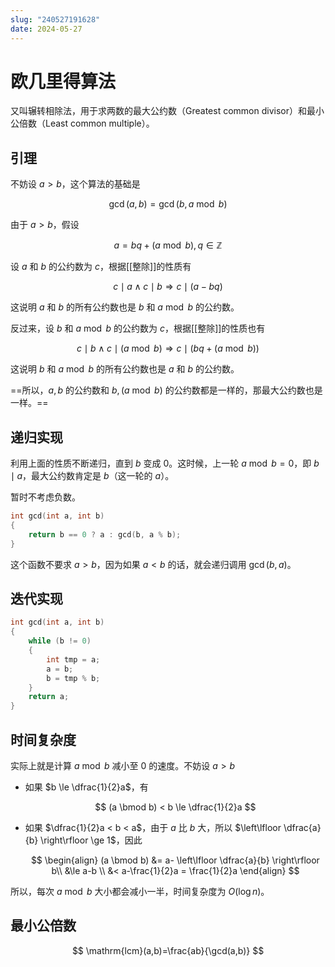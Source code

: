 ```yaml
---
slug: "240527191628"
date: 2024-05-27
---
```


# 欧几里得算法

又叫辗转相除法，用于求两数的最大公约数（Greatest common divisor）和最小公倍数（Least common multiple）。

## 引理

不妨设 $a > b$，这个算法的基础是

$$
\gcd(a,b)=\gcd(b, a \bmod b)
$$

由于 $a > b$，假设

$$
a=bq+(a \bmod b), q \in \mathbb{Z}
$$

设 $a$ 和 $b$ 的公约数为 $c$，根据[[整除]]的性质有

$$
c \mid a \wedge c \mid b \Longrightarrow c \mid (a-bq)
$$

这说明 $a$ 和 $b$ 的所有公约数也是 $b$ 和 $a \bmod b$ 的公约数。

反过来，设 $b$ 和 $a \bmod b$ 的公约数为 $c$，根据[[整除]]的性质也有

$$
c \mid b \wedge c \mid (a \bmod b) \Longrightarrow c \mid (bq+(a \bmod b))
$$

这说明 $b$ 和 $a \bmod b$ 的所有公约数也是 $a$ 和 $b$ 的公约数。

==所以，$a, b$ 的公约数和 $b,(a \bmod b)$ 的公约数都是一样的，那最大公约数也是一样。==

## 递归实现

利用上面的性质不断递归，直到 $b$ 变成 $0$。这时候，上一轮 $a \bmod b = 0$，即 $b \mid a$，最大公约数肯定是 $b$（这一轮的 $a$）。

暂时不考虑负数。

``` c
int gcd(int a, int b)
{
    return b == 0 ? a : gcd(b, a % b);
}
```

这个函数不要求 $a>b$，因为如果 $a<b$ 的话，就会递归调用 $\gcd(b,a)$。


## 迭代实现

``` c
int gcd(int a, int b)
{
    while (b != 0)
    {
        int tmp = a;
        a = b;
        b = tmp % b;
    }
    return a;
}
```


## 时间复杂度

实际上就是计算 $a \bmod b$ 减小至 $0$ 的速度。不妨设 $a>b$

- 如果 $b \le \dfrac{1}{2}a$，有

    $$
    (a \bmod b) < b \le \dfrac{1}{2}a
    $$

- 如果 $\dfrac{1}{2}a < b < a$，由于 $a$ 比 $b$ 大，所以 $\left\lfloor \dfrac{a}{b} \right\rfloor \ge 1$，因此

    $$
    \begin{align}
    (a \bmod b) &= a- \left\lfloor \dfrac{a}{b} \right\rfloor b\\
    &\le a-b \\
    &< a-\frac{1}{2}a = \frac{1}{2}a
    \end{align}
    $$

所以，每次 $a \bmod b$ 大小都会减小一半，时间复杂度为 $O(\log n)$。


## 最小公倍数

$$
\mathrm{lcm}(a,b)=\frac{ab}{\gcd(a,b)}
$$



